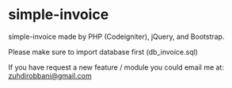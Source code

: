 # simple-invoice
simple-invoice made by PHP (Codeigniter), jQuery, and Bootstrap.

Please make sure to import database first (db_invoice.sql)

If you have request a new feature / module you could email me at: zuhdirobbani@gmail.com
